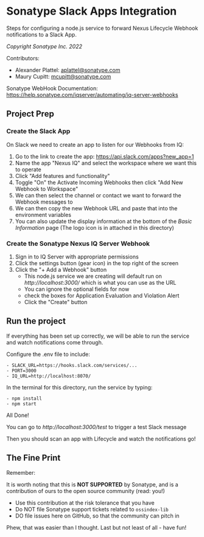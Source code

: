 # Sonatype Slack Apps Integration

Steps for configuring a node.js service to forward Nexus Lifecycle Webhook notifications to a Slack App.

*Copyright Sonatype Inc. 2022*

Contributors:
- Alexander Plattel: aplattel@sonatype.com
- Maury Cupitt: mcupitt@sonatype.com


Sonatype WebHook Documentation: https://help.sonatype.com/iqserver/automating/iq-server-webhooks
    

## Project Prep
### Create the Slack App
On Slack we need to create an app to listen for our Webhooks from IQ:
1. Go to the link to create the app: https://api.slack.com/apps?new_app=1
2. Name the app "Nexus IQ" and select the workspace where we want this to operate
3. Click "Add features and functionality"
4. Toggle "On" the Activate Incoming Webhooks then click "Add New Webhook to Workspace"
5. We can then select the channel or contact we want to forward the Webhook messages to
6. We can then copy the new Webhook URL and paste that into the environment variables
7. You can also update the display information at the bottom of the *Basic Information* page (The logo icon is in attached in this directory)


### Create the Sonatype Nexus IQ Server Webhook
1. Sign in to IQ Server with appropriate permissions
2. Click the settings button (gear icon) in the top right of the screen
3. Click the "+ Add a Webhook" button
    - This node.js service we are creating will default run on *http://localhost:3000/* which is what you can use as the URL
    - You can ignore the optional fields for now 
    - check the boxes for Application Evaluation and Violation Alert
    - Click the "Create" button



## Run the project
If everything has been set up correctly, we will be able to run the service and watch notifications come through.

Configure the .env file to include:
```
- SLACK_URL=https://hooks.slack.com/services/...
- PORT=3000
- IQ_URL=http://localhost:8070/
```

In the terminal for this directory, run the service by typing:
```
- npm install
- npm start
```


All Done!


You can go to *http://localhost:3000/test* to trigger a test Slack message

Then you should scan an app with Lifecycle and watch the notifications go!




## The Fine Print

Remember:

It is worth noting that this is **NOT SUPPORTED** by Sonatype, and is a contribution of ours to the open source
community (read: you!)

* Use this contribution at the risk tolerance that you have
* Do NOT file Sonatype support tickets related to `ossindex-lib`
* DO file issues here on GitHub, so that the community can pitch in

Phew, that was easier than I thought. Last but not least of all - have fun!

